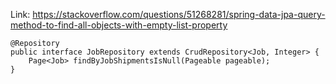 Link: https://stackoverflow.com/questions/51268281/spring-data-jpa-query-method-to-find-all-objects-with-empty-list-property

````
@Repository
public interface JobRepository extends CrudRepository<Job, Integer> {
    Page<Job> findByJobShipmentsIsNull(Pageable pageable);
}
````
